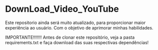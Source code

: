 # DownLoad_Video_YouTube
Este repositorio ainda será muito atualizado, para proporcionar maior experiência ao usuário. Com o objetivo de aprimorar minhas habilidades.

IMPORTANTE!!!!!!!
Antes de clonar este repositório, veja a pasta requirements.txt e faça download das suas respectivas dependências!
